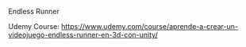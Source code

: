 ﻿Endless Runner

Udemy Course:
https://www.udemy.com/course/aprende-a-crear-un-videojuego-endless-runner-en-3d-con-unity/
